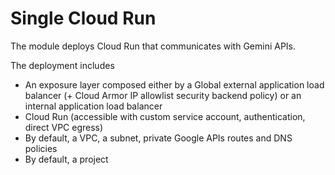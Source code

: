# Single Cloud Run

The module deploys Cloud Run that communicates with Gemini APIs.

The deployment includes

- An exposure layer composed either by a Global external application load balancer (+ Cloud Armor IP allowlist security backend policy) or an internal application load balancer
- Cloud Run (accessible with custom service account, authentication, direct VPC egress)
- By default, a VPC, a subnet, private Google APIs routes and DNS policies
- By default, a project
